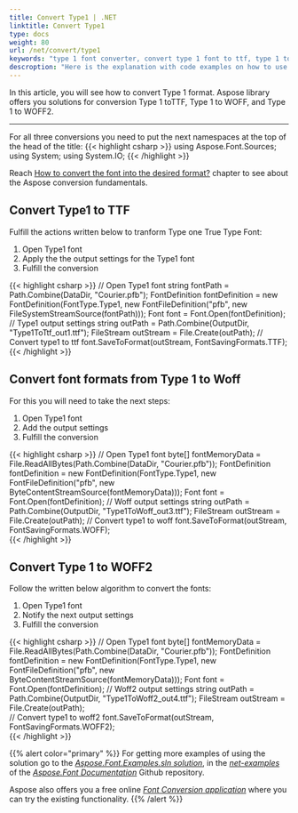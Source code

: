 ```yaml
---
title: Convert Type1 | .NET
linktitle: Convert Type1
type: docs
weight: 80
url: /net/convert/type1
keywords: "type 1 font converter, convert type 1 font to ttf, type 1 to ttf, type one to woff"
descroption: "Here is the explanation with code examples on how to use the Aspose solution to convert Type 1 format to TTF, WOFF, and WOFF2 formats."
---
```


In this article, you will see how to convert Type 1 format. Aspose library offers you solutions for conversion Type 1 toTTF, Type 1 to WOFF, and Type 1 to WOFF2. 
____

For all three conversions you need to put the next namespaces at the top of the head of the title:
{{< highlight csharp >}} 
using Aspose.Font.Sources;
using System;
using System.IO;
{{< /highlight >}}

Reach [How to convert the font into the desired format?](https://docs.aspose.com//font/net/convert/#how-to-convert-the-font-into-the-desired-format) chapter to see about the Aspose conversion fundamentals.

## Convert Type1 to TTF 

Fulfill the actions written below to tranform Type one True Type Font:
1. Open Type1 font
2. Apply the  the output settings for the Type1 font
3. Fulfill the conversion

{{< highlight csharp >}} 
// Open Type1 font
    string fontPath = Path.Combine(DataDir, "Courier.pfb");
    FontDefinition fontDefinition = new FontDefinition(FontType.Type1, new FontFileDefinition("pfb", new FileSystemStreamSource(fontPath)));
    Font font = Font.Open(fontDefinition);
 // Type1 output settings
    string outPath = Path.Combine(OutputDir, "Type1ToTtf_out1.ttf");
    FileStream outStream = File.Create(outPath);
// Convert type1 to ttf
    font.SaveToFormat(outStream, FontSavingFormats.TTF);        
{{< /highlight >}}


## Convert font formats from Type 1 to Woff 

For this you will need to take the next steps:

1. Open Type1 font
2. Add the output settings
3. Fulfill the conversion

{{< highlight csharp >}} 
 // Open Type1 font
    byte[] fontMemoryData = File.ReadAllBytes(Path.Combine(DataDir, "Courier.pfb"));
    FontDefinition fontDefinition = new FontDefinition(FontType.Type1, new FontFileDefinition("pfb", new ByteContentStreamSource(fontMemoryData)));
    Font font = Font.Open(fontDefinition);
// Woff output settings
    string outPath = Path.Combine(OutputDir, "Type1ToWoff_out3.ttf");
    FileStream outStream = File.Create(outPath);
 // Convert type1 to woff
    font.SaveToFormat(outStream, FontSavingFormats.WOFF);    
{{< /highlight >}}


## Convert Type 1 to WOFF2  

Follow the written below algorithm to convert the fonts:

1. Open Type1 font
2. Notify the next output settings
3. Fulfill the conversion

{{< highlight csharp >}} 
// Open Type1 font
    byte[] fontMemoryData = File.ReadAllBytes(Path.Combine(DataDir, "Courier.pfb"));
    FontDefinition fontDefinition = new FontDefinition(FontType.Type1, new FontFileDefinition("pfb", new ByteContentStreamSource(fontMemoryData)));
    Font font = Font.Open(fontDefinition);
// Woff2 output settings
    string outPath = Path.Combine(OutputDir, "Type1ToWoff2_out4.ttf");
    FileStream outStream = File.Create(outPath);  
// Convert type1 to woff2
    font.SaveToFormat(outStream, FontSavingFormats.WOFF2);  
{{< /highlight >}}


{{% alert color="primary" %}}
For getting more examples of using the solution go to the [*Aspose.Font.Examples.sln solution*](https://github.com/aspose-font/Aspose.Font-Documentation/tree/master/net-examples), in the [*net-examples*](https://github.com/aspose-font/Aspose.Font-Documentation/tree/master/net-examples) of the [*Aspose.Font Documentation*](https://github.com/aspose-font/Aspose.Font-Documentation) Github repository.

Aspose also offers you a free online [*Font Conversion application*](https://products.aspose.app/font/conversion) where you can try the existing functionality.
{{% /alert %}}